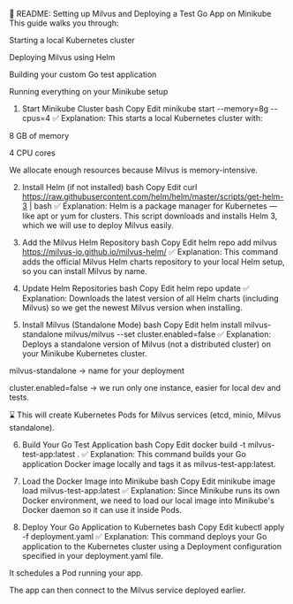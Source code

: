 🚀 README: Setting up Milvus and Deploying a Test Go App on Minikube
This guide walks you through:

Starting a local Kubernetes cluster

Deploying Milvus using Helm

Building your custom Go test application

Running everything on your Minikube setup

1. Start Minikube Cluster
bash
Copy
Edit
minikube start --memory=8g --cpus=4
✅ Explanation:
This starts a local Kubernetes cluster with:

8 GB of memory

4 CPU cores

We allocate enough resources because Milvus is memory-intensive.

2. Install Helm (if not installed)
bash
Copy
Edit
curl https://raw.githubusercontent.com/helm/helm/master/scripts/get-helm-3 | bash
✅ Explanation:
Helm is a package manager for Kubernetes — like apt or yum for clusters.
This script downloads and installs Helm 3, which we will use to deploy Milvus easily.

3. Add the Milvus Helm Repository
bash
Copy
Edit
helm repo add milvus https://milvus-io.github.io/milvus-helm/
✅ Explanation:
This command adds the official Milvus Helm charts repository to your local Helm setup, so you can install Milvus by name.

4. Update Helm Repositories
bash
Copy
Edit
helm repo update
✅ Explanation:
Downloads the latest version of all Helm charts (including Milvus) so we get the newest Milvus version when installing.

5. Install Milvus (Standalone Mode)
bash
Copy
Edit
helm install milvus-standalone milvus/milvus --set cluster.enabled=false
✅ Explanation:
Deploys a standalone version of Milvus (not a distributed cluster) on your Minikube Kubernetes cluster.

milvus-standalone → name for your deployment

cluster.enabled=false → we run only one instance, easier for local dev and tests.

⌛ This will create Kubernetes Pods for Milvus services (etcd, minio, Milvus standalone).

6. Build Your Go Test Application
bash
Copy
Edit
docker build -t milvus-test-app:latest .
✅ Explanation:
This command builds your Go application Docker image locally and tags it as milvus-test-app:latest.

7. Load the Docker Image into Minikube
bash
Copy
Edit
minikube image load milvus-test-app:latest
✅ Explanation:
Since Minikube runs its own Docker environment, we need to load our local image into Minikube's Docker daemon so it can use it inside Pods.

8. Deploy Your Go Application to Kubernetes
bash
Copy
Edit
kubectl apply -f deployment.yaml
✅ Explanation:
This command deploys your Go application to the Kubernetes cluster using a Deployment configuration specified in your deployment.yaml file.

It schedules a Pod running your app.

The app can then connect to the Milvus service deployed earlier.

